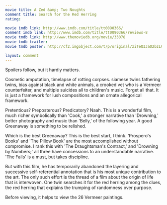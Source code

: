 ```yaml
---
movie title: A Zed &amp; Two Noughts
comment title: Search for the Red Herring
rating: 

movie imdb link: http://www.imdb.com/title/tt0090366/
comment imdb link: http://www.imdb.com/title/tt0090366/reviews-8
movie tmdb link: http://www.themoviedb.org/movie/33078
movie tmdb trailer: 
movie tmdb poster: http://cf2.imgobject.com/t/p/original/ziTeQIJaO2bzLCQVCMBVNHsEDzQ.jpg

layout: comment
---
```


Spoilers follow, but it hardly matters.

Cosmetic amputation, timelapse of rotting corpses. siamese twins fathering twins, bias against black and white animals, a crooked vet who is a Vermeer counterfeiter, and multiple suicides all to children's music. Forget all that. It is just a framework for lush compositions and an ornate allegorical framework.

Pretentious? Preposterous? Predicatory? Naah. This is a wonderful film, much richer symbolically than 'Cook,' a stronger narrative than 'Drowning,' better photography and music than 'Belly,' of the following year. A good Greenaway is something to be relished.

Which is the best Greenaway? This is the best start, I think. 'Prospero's Books' and 'The Pillow Book' are the most accomplished without compromise. I rank this with 'The Draughtsman's Contract,' and 'Drowning by Numbers;' all three have concessions to an understandable narrative. 'The Falls' is a must, but takes discipline.

But with this film, he has temporarily abandoned the layering and successive self-referential annotation that is his most unique contribution to the art. The only such effort is the thread of a film about the origin of life that is interwoven. One twin searches it for the red herring among the clues, the red herring that explains the trumping of randomness over purpose.

Before viewing, it helps to view the 26 Vermeer paintings.